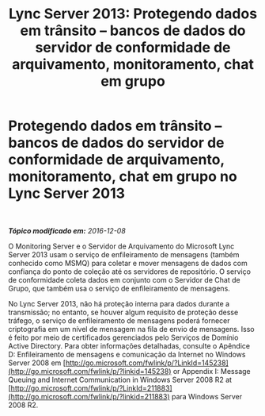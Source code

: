 ﻿---
title: 'Lync Server 2013: Protegendo dados em trânsito – bancos de dados do servidor de conformidade de arquivamento, monitoramento, chat em grupo'
TOCTitle: Protegendo dados em trânsito – bancos de dados do servidor de conformidade de arquivamento, monitoramento, chat em grupo no Lync Server 2013
ms:assetid: ea219705-1015-43a7-890b-e7e67b451e7c
ms:mtpsurl: https://technet.microsoft.com/pt-br/library/Dn518336(v=OCS.15)
ms:contentKeyID: 60505941
ms.date: 12/10/2016
mtps_version: v=OCS.15
ms.translationtype: HT
---

# Protegendo dados em trânsito – bancos de dados do servidor de conformidade de arquivamento, monitoramento, chat em grupo no Lync Server 2013

 

_**Tópico modificado em:** 2016-12-08_

O Monitoring Server e o Servidor de Arquivamento do Microsoft Lync Server 2013 usam o serviço de enfileiramento de mensagens (também conhecido como MSMQ) para coletar e mover mensagens de dados com confiança do ponto de coleção até os servidores de repositório. O serviço de conformidade coleta dados em conjunto com o Servidor de Chat de Grupo, que também usa o serviço de enfileiramento de mensagens.

No Lync Server 2013, não há proteção interna para dados durante a transmissão; no entanto, se houver algum requisito de proteção desse tráfego, o serviço de enfileiramento de mensagens poderá fornecer criptografia em um nível de mensagem na fila de envio de mensagens. Isso é feito por meio de certificados gerenciados pelo Serviços de Domínio Active Directory. Para obter informações detalhadas, consulte o Apêndice D: Enfileiramento de mensagens e comunicação da Internet no Windows Server 2008 em [http://go.microsoft.com/fwlink/p/?LinkId=145238](http://go.microsoft.com/fwlink/p/?linkid=145238) or Appendix I: Message Queuing and Internet Communication in Windows Server 2008 R2 at [http://go.microsoft.com/fwlink/p/?LinkId=211883](http://go.microsoft.com/fwlink/p/?linkid=211883) para Windows Server 2008 R2.

